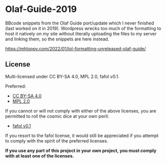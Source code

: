 # Olaf-Guide-2019

BBcode snippets from the Olaf Guide port/update which I never finished (last worked on it in 2019). Wordpress wrecks too much of the formatting to host it natively on my site without literally uploading the files to my server and linking them, so the snippets are here instead.

https://mhloppy.com/2022/01/lol-formatting-unreleased-olaf-guide/

## License
Multi-licensed under CC BY-SA 4.0, MPL 2.0, fafol v0.1.

Preferred:
* [CC BY-SA 4.0](https://creativecommons.org/licenses/by-sa/4.0/)
* [MPL 2.0](https://www.mozilla.org/en-US/MPL/2.0/)

If you cannot or will not comply with either of the above licenses, you are permitted to roll the cosmic dice at your own peril:
* [fafol v0.1](https://paste.sr.ht/~boringcactus/ed023ccf9d7a5559612d6e60f0474d6c3375349d)

If you resort to the fafol license, it would still be appreciated if you attempt to comply with the spirit of the preferred licenses.

**If you use any part of this project in your own project, you must comply with at least one of the licenses.**
